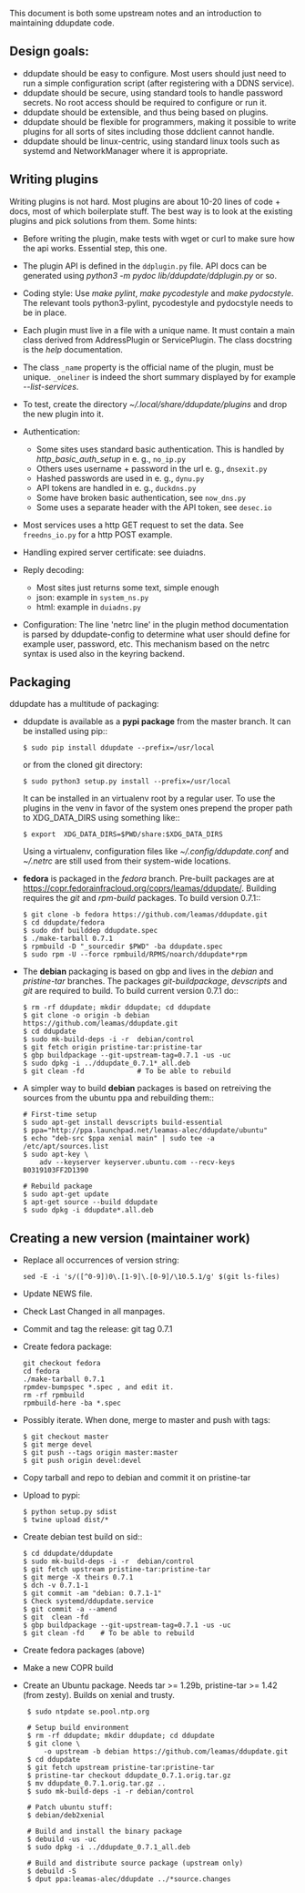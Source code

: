 This document is both some upstream notes and an introduction to
maintaining ddupdate code.


Design goals:
-------------

  - ddupdate should be easy to configure. Most users should just need to
    run a simple configuration script (after registering with a DDNS
    service).
  - ddupdate should be secure, using standard tools to handle password
    secrets. No root access should be required to configure or run it.
  - ddupdate should be extensible, and thus being based on plugins.
  - ddupdate should be flexible for programmers, making it possible to
    write plugins for all sorts of sites including those ddclient cannot
    handle.
  - ddupdate should be linux-centric, using standard linux tools such as
    systemd and NetworkManager where it is appropriate.


Writing plugins
---------------

Writing plugins is not hard. Most plugins are about 10-20 lines of code +
docs, most of which boilerplate stuff. The best way is to look at the
existing plugins and pick solutions from them. Some hints:

  - Before writing the plugin, make tests with wget or curl to make
    sure how the api works. Essential step, this one.

  - The plugin API is defined in the ```ddplugin.py``` file. API docs can
    be generated using *python3 -m pydoc lib/ddupdate/ddplugin.py* or so.

  - Coding style: Use *make pylint*, *make pycodestyle* and *make pydocstyle*.
    The relevant tools python3-pylint, pycodestyle and pydocstyle needs
    to be in place.

  - Each plugin must live in a file with a unique name. It must contain a
    main class derived from AddressPlugin or ServicePlugin. The class
    docstring is the *help <plugin>* documentation.

  - The class ```_name``` property is the official name of the plugin, must
    be unique. ```_oneliner``` is indeed the short summary displayed by
    for example *--list-services*.

  - To test, create the directory *~/.local/share/ddupdate/plugins* and
    drop the new plugin into it.

  - Authentication:
      - Some sites uses standard basic authentication. This is handled
        by *http_basic_auth_setup* in e. g., ```no_ip.py```
      - Others uses username + password in the url e. g., ```dnsexit.py```
      - Hashed passwords are used in e. g., ```dynu.py```
      - API tokens are handled in e. g., ```duckdns.py```
      - Some have broken basic authentication, see ```now_dns.py```
      - Some uses a separate header with the API token, see ```desec.io```

  - Most services uses a http GET request to set the data. See
    ```freedns_io.py``` for a http POST example.

  - Handling expired server certificate: see duiadns.

  - Reply decoding:
      - Most sites just returns some text, simple enough
      - json: example in ```system_ns.py```
      - html: example in ```duiadns.py```

  - Configuration:
      The line 'netrc line' in the plugin method documentation is parsed
      by ddupdate-config to determine what user should define for example
      user, password, etc. This mechanism based on the netrc syntax is
      used also in the keyring backend.


Packaging
---------

ddupdate has a multitude of packaging:

  - ddupdate is available as a **pypi package** from the master branch. It
    can be installed using pip::

        $ sudo pip install ddupdate --prefix=/usr/local

    or from the cloned git directory:

        $ sudo python3 setup.py install --prefix=/usr/local

    It can be installed in an virtualenv root by a regular user. To use
    the plugins in the venv in favor of the system ones prepend the proper
    path to XDG\_DATA\_DIRS using something like::

        $ export  XDG_DATA_DIRS=$PWD/share:$XDG_DATA_DIRS

    Using a virtualenv, configuration files like *~/.config/ddupdate.conf*
    and *~/.netrc* are still used from their system-wide locations.

  - **fedora** is packaged in the *fedora* branch.  Pre-built packages are
    at https://copr.fedorainfracloud.org/coprs/leamas/ddupdate/. Building
    requires the *git* and *rpm-build* packages. To build version 0.7.1::

        $ git clone -b fedora https://github.com/leamas/ddupdate.git
        $ cd ddupdate/fedora
        $ sudo dnf builddep ddupdate.spec
        $ ./make-tarball 0.7.1
        $ rpmbuild -D "_sourcedir $PWD" -ba ddupdate.spec
        $ sudo rpm -U --force rpmbuild/RPMS/noarch/ddupdate*rpm

  - The **debian** packaging is based on gbp and lives in the *debian* and
    *pristine-tar* branches.  The packages *git-buildpackage*, *devscripts*
    and *git*  are required to build. To build current version 0.7.1 do::

        $ rm -rf ddupdate; mkdir ddupdate; cd ddupdate
        $ git clone -o origin -b debian https://github.com/leamas/ddupdate.git
        $ cd ddupdate
        $ sudo mk-build-deps -i -r  debian/control
        $ git fetch origin pristine-tar:pristine-tar
        $ gbp buildpackage --git-upstream-tag=0.7.1 -us -uc
        $ sudo dpkg -i ../ddupdate_0.7.1*_all.deb
        $ git clean -fd             # To be able to rebuild

  - A simpler way to build **debian** packages is based on retreiving the
    sources from the ubuntu ppa and rebuilding them::

        # First-time setup
        $ sudo apt-get install devscripts build-essential
        $ ppa="http://ppa.launchpad.net/leamas-alec/ddupdate/ubuntu"
        $ echo "deb-src $ppa xenial main" | sudo tee -a /etc/apt/sources.list
        $ sudo apt-key \
            adv --keyserver keyserver.ubuntu.com --recv-keys B0319103FF2D1390

        # Rebuild package
        $ sudo apt-get update
        $ apt-get source --build ddupdate
        $ sudo dpkg -i ddupdate*.all.deb


Creating a new version (maintainer work)
----------------------------------------

  - Replace all occurrences of version string:

        sed -E -i 's/([^0-9])0\.[1-9]\.[0-9]/\10.5.1/g' $(git ls-files)

  - Update NEWS file.

  - Check Last Changed in all manpages.

  - Commit and tag the release: git tag 0.7.1

  - Create fedora package:

        git checkout fedora
        cd fedora
        ./make-tarball 0.7.1
        rpmdev-bumpspec *.spec , and edit it.
        rm -rf rpmbuild
        rpmbuild-here -ba *.spec

  - Possibly iterate. When done, merge to master and push with
    tags:
        
        $ git checkout master
        $ git merge devel
        $ git push --tags origin master:master
        $ git push origin devel:devel

  - Copy tarball and repo to debian and commit it on pristine-tar

  - Upload to pypi:

        $ python setup.py sdist
        $ twine upload dist/*

  - Create debian test build on sid::

        $ cd ddupdate/ddupdate
        $ sudo mk-build-deps -i -r  debian/control
        $ git fetch upstream pristine-tar:pristine-tar
        $ git merge -X theirs 0.7.1
        $ dch -v 0.7.1-1
        $ git commit -am "debian: 0.7.1-1"
        $ Check systemd/ddupdate.service
        $ git commit -a --amend
        $ git  clean -fd
        $ gbp buildpackage --git-upstream-tag=0.7.1 -us -uc
        $ git clean -fd    # To be able to rebuild

  - Create fedora packages (above)
  - Make a new COPR build
  - Create an Ubuntu package. Needs tar >= 1.29b, pristine-tar >= 1.42
    (from zesty). Builds on xenial and trusty.

         $ sudo ntpdate se.pool.ntp.org

         # Setup build environment
         $ rm -rf ddupdate; mkdir ddupdate; cd ddupdate
         $ git clone \
             -o upstream -b debian https://github.com/leamas/ddupdate.git
         $ cd ddupdate
         $ git fetch upstream pristine-tar:pristine-tar
         $ pristine-tar checkout ddupdate_0.7.1.orig.tar.gz
         $ mv ddupdate_0.7.1.orig.tar.gz ..
         $ sudo mk-build-deps -i -r debian/control

         # Patch ubuntu stuff:
         $ debian/deb2xenial

         # Build and install the binary package
         $ debuild -us -uc
         $ sudo dpkg -i ../ddupdate_0.7.1_all.deb

         # Build and distribute source package (upstream only)
         $ debuild -S
         $ dput ppa:leamas-alec/ddupdate ../*source.changes
